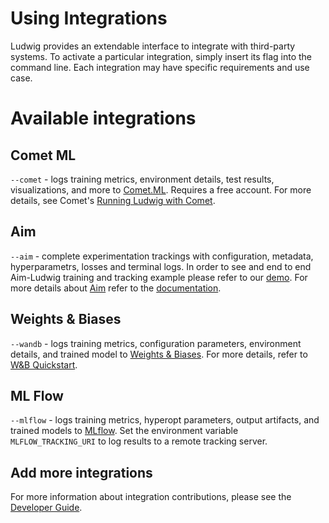 # Using Integrations

Ludwig provides an extendable interface to integrate with third-party systems. To activate a particular integration,
simply insert its flag into the command line. Each integration may have specific requirements and use case.

# Available integrations

## Comet ML

`--comet` - logs training metrics, environment details, test results, visualizations, and more to
[Comet.ML](https://comet.ml). Requires a free account. For more details, see Comet's
[Running Ludwig with Comet](https://www.comet.ml/docs/python-sdk/ludwig/#running-ludwig-with-comet).

## Aim

`--aim` - complete experimentation trackings with configuration, metadata, hyperparametrs, losses and terminal logs.
In order to see and end to end Aim-Ludwig training and tracking example please refer to our [demo](https://github.com/aimhubio/aim-ludwig-demo).
For more details about [Aim](https://aimstack.io/) refer to the [documentation](https://aimstack.readthedocs.io/en/latest/).

## Weights & Biases

`--wandb` - logs training metrics, configuration parameters, environment details, and trained model to
[Weights & Biases](https://www.wandb.com/). For more details, refer to
[W&B Quickstart](https://docs.wandb.com/quickstart).

## ML Flow

`--mlflow` - logs training metrics, hyperopt parameters, output artifacts, and trained models to
[MLflow](https://mlflow.org/). Set the environment variable `MLFLOW_TRACKING_URI` to log results to a remote tracking
server.

## Add more integrations

For more information about integration contributions, please see the [Developer Guide](../developer_guide/index.md).
